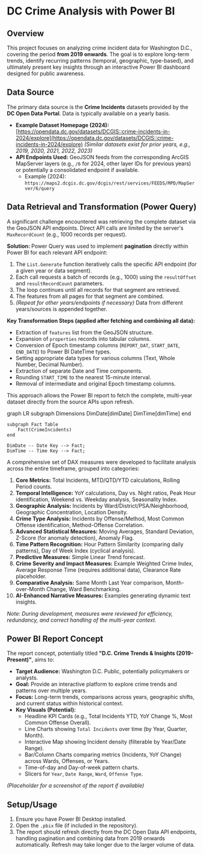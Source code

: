 ﻿# DC Crime Analysis with Power BI

## Overview

This project focuses on analyzing crime incident data for Washington D.C., covering the period **from 2019 onwards**. The goal is to explore long-term trends, identify recurring patterns (temporal, geographic, type-based), and ultimately present key insights through an interactive Power BI dashboard designed for public awareness.

## Data Source

The primary data source is the **Crime Incidents** datasets provided by the **DC Open Data Portal**. Data is typically available on a yearly basis.

*   **Example Dataset Homepage (2024):** [https://opendata.dc.gov/datasets/DCGIS::crime-incidents-in-2024/explore](https://opendata.dc.gov/datasets/DCGIS::crime-incidents-in-2024/explore) *(Similar datasets exist for prior years, e.g., 2019, 2020, 2021, 2022, 2023)*
*   **API Endpoints Used:** GeoJSON feeds from the corresponding ArcGIS MapServer layers (e.g., `/6` for 2024, other layer IDs for previous years) or potentially a consolidated endpoint if available.
    *   Example (2024): `https://maps2.dcgis.dc.gov/dcgis/rest/services/FEEDS/MPD/MapServer/6/query`

## Data Retrieval and Transformation (Power Query)

A significant challenge encountered was retrieving the complete dataset via the GeoJSON API endpoints. Direct API calls are limited by the server's `MaxRecordCount` (e.g., 1000 records per request).

**Solution:** Power Query was used to implement **pagination** directly within Power BI for each relevant API endpoint:
1.  The `List.Generate` function iteratively calls the specific API endpoint (for a given year or data segment).
2.  Each call requests a batch of records (e.g., 1000) using the `resultOffset` and `resultRecordCount` parameters.
3.  The loop continues until all records for that segment are retrieved.
4.  The features from all pages for that segment are combined.
5.  *(Repeat for other years/endpoints if necessary)* Data from different years/sources is appended together.

**Key Transformation Steps (applied after fetching and combining all data):**
*   Extraction of `features` list from the GeoJSON structure.
*   Expansion of `properties` records into tabular columns.
*   Conversion of Epoch timestamp columns (`REPORT_DAT`, `START_DATE`, `END_DATE`) to Power BI DateTime types.
*   Setting appropriate data types for various columns (Text, Whole Number, Decimal Number).
*   Extraction of separate Date and Time components.
*   Rounding `START_TIME` to the nearest 15-minute interval.
*   Removal of intermediate and original Epoch timestamp columns.

This approach allows the Power BI report to fetch the complete, multi-year dataset directly from the source APIs upon refresh.

graph LR
    subgraph Dimensions
        DimDate[dimDate]
        DimTime[dimTime]
    end

    subgraph Fact Table
        Fact(CrimeIncidents)
    end

    DimDate -- Date Key --> Fact;
    DimTime -- Time Key --> Fact;

A comprehensive set of DAX measures were developed to facilitate analysis across the entire timeframe, grouped into categories:

1.  **Core Metrics:** Total Incidents, MTD/QTD/YTD calculations, Rolling Period counts.
2.  **Temporal Intelligence:** YoY calculations, Day vs. Night ratios, Peak Hour identification, Weekend vs. Weekday analysis, Seasonality Index.
3.  **Geographic Analysis:** Incidents by Ward/District/PSA/Neighborhood, Geographic Concentration, Location Density.
4.  **Crime Type Analysis:** Incidents by Offense/Method, Most Common Offense identification, Method-Offense Correlation.
5.  **Advanced Statistical Measures:** Moving Averages, Standard Deviation, Z-Score (for anomaly detection), Anomaly Flag.
6.  **Time Pattern Recognition:** Hour Pattern Similarity (comparing daily patterns), Day of Week Index (cyclical analysis).
7.  **Predictive Measures:** Simple Linear Trend forecast.
8.  **Crime Severity and Impact Measures:** Example Weighted Crime Index, Average Response Time (requires additional data), Clearance Rate placeholder.
9.  **Comparative Analysis:** Same Month Last Year comparison, Month-over-Month Change, Ward Benchmarking.
10. **AI-Enhanced Narrative Measures:** Examples generating dynamic text insights.

*Note: During development, measures were reviewed for efficiency, redundancy, and correct handling of the multi-year context.*

## Power BI Report Concept

The report concept, potentially titled **"D.C. Crime Trends & Insights (2019-Present)"**, aims to:

*   **Target Audience:** Washington D.C. Public, potentially policymakers or analysts.
*   **Goal:** Provide an interactive platform to explore crime trends and patterns over multiple years.
*   **Focus:** Long-term trends, comparisons across years, geographic shifts, and current status within historical context.
*   **Key Visuals (Potential):**
    *   Headline KPI Cards (e.g., Total Incidents YTD, YoY Change %, Most Common Offense Overall).
    *   Line Charts showing `Total Incidents` over time (by Year, Quarter, Month).
    *   Interactive Map showing Incident density (filterable by Year/Date Range).
    *   Bar/Column Charts comparing metrics (Incidents, YoY Change) across Wards, Offenses, or Years.
    *   Time-of-day and Day-of-week pattern charts.
    *   Slicers for `Year`, `Date Range`, `Ward`, `Offense Type`.

*(Placeholder for a screenshot of the report if available)*
<!-- ![Report Screenshot](link_to_screenshot.png) -->

## Setup/Usage

1.  Ensure you have Power BI Desktop installed.
2.  Open the `.pbix` file (if included in the repository).
3.  The report should refresh directly from the DC Open Data API endpoints, handling pagination and combining data from 2019 onwards automatically. Refresh may take longer due to the larger volume of data.

